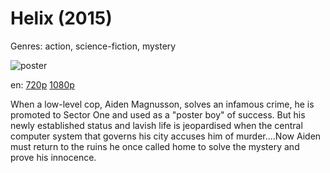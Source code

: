 # Helix (2015)

Genres: action, science-fiction, mystery

![poster](http://image.tmdb.org/t/p/w500/uwmRU62xeJuOgQI3oWNedjcFYUD.jpg)

en:
  [720p](magnet:?xt=urn:btih:1646B7FFE5F90207991DC7B3B6830B40A0BC1A1F&tr=udp://glotorrents.pw:6969/announce&tr=udp://tracker.opentrackr.org:1337/announce&tr=udp://torrent.gresille.org:80/announce&tr=udp://tracker.openbittorrent.com:80&tr=udp://tracker.coppersurfer.tk:6969&tr=udp://tracker.leechers-paradise.org:6969&tr=udp://p4p.arenabg.ch:1337&tr=udp://tracker.internetwarriors.net:1337)
  [1080p](magnet:?xt=urn:btih:B2D76E97C63B7FE185A61728BE09CCCE5207F132&tr=udp://glotorrents.pw:6969/announce&tr=udp://tracker.opentrackr.org:1337/announce&tr=udp://torrent.gresille.org:80/announce&tr=udp://tracker.openbittorrent.com:80&tr=udp://tracker.coppersurfer.tk:6969&tr=udp://tracker.leechers-paradise.org:6969&tr=udp://p4p.arenabg.ch:1337&tr=udp://tracker.internetwarriors.net:1337)
  


When a low-level cop, Aiden Magnusson, solves an infamous crime, he is promoted to Sector One and used as a "poster boy" of success. But his newly established status and lavish life is jeopardised when the central computer system that governs his city accuses him of murder....Now Aiden must return to the ruins he once called home to solve the mystery and prove his innocence.